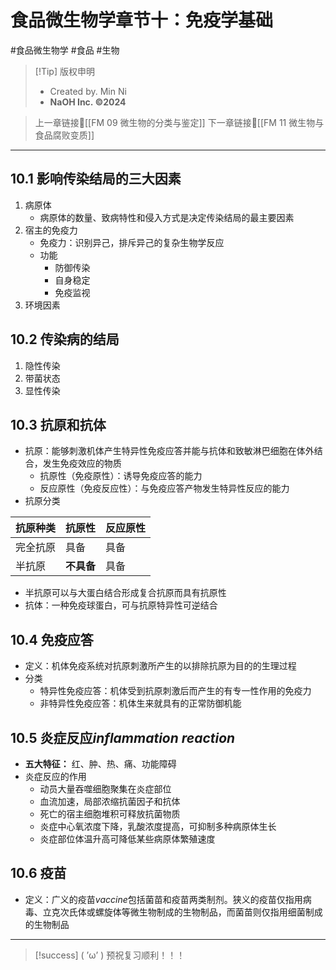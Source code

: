 # 食品微生物学章节十：免疫学基础
#食品微生物学 #食品 #生物 


> [!Tip] 版权申明
> - Created by. Min Ni
> -  **NaOH Inc. ©2024**

> 上一章链接🔗[[FM 09 微生物的分类与鉴定]]
> 下一章链接🔗[[FM 11 微生物与食品腐败变质]]

---
## 10.1 影响传染结局的三大因素
1. 病原体
	- 病原体的数量、致病特性和侵入方式是决定传染结局的最主要因素
2. 宿主的免疫力
	- 免疫力：识别异己，排斥异己的复杂生物学反应
	- 功能
		- 防御传染
		- 自身稳定
		- 免疫监视
3. 环境因素
## 10.2 传染病的结局
1. 隐性传染
2. 带菌状态
3. 显性传染
## 10.3 抗原和抗体
- 抗原：能够刺激机体产生特异性免疫应答并能与抗体和致敏淋巴细胞在体外结合，发生免疫效应的物质
	- 抗原性（免疫原性）：诱导免疫应答的能力
	- 反应原性（免疫反应性）：与免疫应答产物发生特异性反应的能力
- 抗原分类

| 抗原种类 | 抗原性     | 反应原性 |
| ---- | ------- | ---- |
| 完全抗原 | 具备      | 具备   |
| 半抗原  | **不具备** | 具备   |
- 半抗原可以与大蛋白结合形成复合抗原而具有抗原性
- 抗体：一种免疫球蛋白，可与抗原特异性可逆结合
## 10.4 免疫应答
- 定义：机体免疫系统对抗原刺激所产生的以排除抗原为目的的生理过程
- 分类
	- 特异性免疫应答：机体受到抗原刺激后而产生的有专一性作用的免疫力
	- 非特异性免疫应答：机体生来就具有的正常防御机能
## 10.5 炎症反应*inflammation reaction*
- **五大特征：** 红、肿、热、痛、功能障碍
- 炎症反应的作用
	- 动员大量吞噬细胞聚集在炎症部位
	- 血流加速，局部浓缩抗菌因子和抗体
	- 死亡的宿主细胞堆积可释放抗菌物质
	- 炎症中心氧浓度下降，乳酸浓度提高，可抑制多种病原体生长
	- 炎症部位体温升高可降低某些病原体繁殖速度
## 10.6 疫苗
- 定义：广义的疫苗*vaccine*包括菌苗和疫苗两类制剂。狭义的疫苗仅指用病毒、立克次氏体或螺旋体等微生物制成的生物制品，而菌苗则仅指用细菌制成的生物制品

---
> [!success] ( ’ω’ ) 预祝复习顺利！！！       


